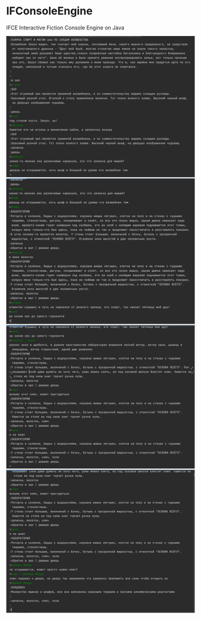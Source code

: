 # IFConsoleEngine
IFCE
Interactive Fiction Console Engine on Java

![screen ru 1](img/ru/1.png)
![screen ru 2](img/ru/2.png)
![screen ru 3](img/ru/3.png)
![screen ru 4](img/ru/4.png)
